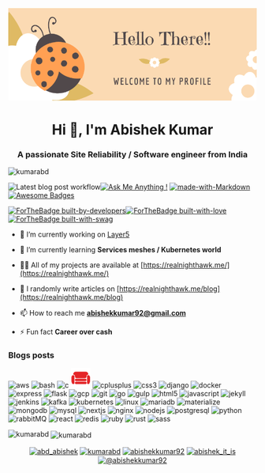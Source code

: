 <img src="https://github.com/kumarabd/kumarabd/blob/master/assets/paradise.png">

<h1 align="center">Hi 👋, I'm Abishek Kumar</h1>
<h3 align="center">A passionate Site Reliability / Software engineer from India</h3>

<p align="left"> <img src="https://komarev.com/ghpvc/?username=kumarabd" alt="kumarabd" /> 


![Latest blog post workflow](https://github.com/kumarabd/kumarabd/workflows/Latest%20blog%20post%20workflow/badge.svg)[![Ask Me Anything !](https://img.shields.io/badge/Ask%20me-anything-1abc9c.svg)](https://GitHub.com/kumarabd/kumarabd)  [![made-with-Markdown](https://img.shields.io/badge/Made%20with-Markdown-1f425f.svg)](http://commonmark.org)  [![Awesome Badges](https://img.shields.io/badge/badges-awesome-green.svg)](https://github.com/kumarabd/badges)

[![ForTheBadge built-by-developers](http://ForTheBadge.com/images/badges/built-by-developers.svg)](https://GitHub.com/kumarabd/)[![ForTheBadge built-with-love](http://ForTheBadge.com/images/badges/built-with-love.svg)](https://GitHub.com/kumarabd/)[![ForTheBadge built-with-swag](http://ForTheBadge.com/images/badges/built-with-swag.svg)](https://GitHub.com/kumarabd/)

</p>

- 🔭 I’m currently working on [Layer5](https://layer5.io/)

- 🌱 I’m currently learning **Services meshes / Kubernetes world**

- 👨‍💻 All of my projects are available at [https://realnighthawk.me/](https://realnighthawk.me/)

- 📝 I randomly write articles on [https://realnighthawk.me/blog](https://realnighthawk.me/blog)

- 📫 How to reach me **abishekkumar92@gmail.com**

- ⚡ Fun fact **Career over cash**

### Blogs posts
<!-- BLOG-POST-LIST:START -->
<!-- BLOG-POST-LIST:END -->

<p align="left"><img src="https://devicons.github.io/devicon/devicon.git/icons/amazonwebservices/amazonwebservices-original-wordmark.svg" alt="aws" width="40" height="40"/> <img src="https://www.vectorlogo.zone/logos/gnu_bash/gnu_bash-icon.svg" alt="bash" width="40" height="40"/> <img src="https://devicons.github.io/devicon/devicon.git/icons/c/c-original.svg" alt="c" width="40" height="40"/> <img src="https://raw.githubusercontent.com/devicons/devicon/0d6c64dbbf311879f7d563bfc3ccf559f9ed111c/icons/couchdb/couchdb-original.svg" alt="couchdb" width="40" height="40"/> <img src="https://devicons.github.io/devicon/devicon.git/icons/cplusplus/cplusplus-original.svg" alt="cplusplus" width="40" height="40"/> <img src="https://devicons.github.io/devicon/devicon.git/icons/css3/css3-original-wordmark.svg" alt="css3" width="40" height="40"/> <img src="https://devicons.github.io/devicon/devicon.git/icons/django/django-original.svg" alt="django" width="40" height="40"/> <img src="https://devicons.github.io/devicon/devicon.git/icons/docker/docker-original-wordmark.svg" alt="docker" width="40" height="40"/> <img src="https://devicons.github.io/devicon/devicon.git/icons/express/express-original-wordmark.svg" alt="express" width="40" height="40"/> <img src="https://www.vectorlogo.zone/logos/pocoo_flask/pocoo_flask-icon.svg" alt="flask" width="40" height="40"/> <img src="https://www.vectorlogo.zone/logos/google_cloud/google_cloud-icon.svg" alt="gcp" width="40" height="40"/> <img src="https://www.vectorlogo.zone/logos/git-scm/git-scm-icon.svg" alt="git" width="40" height="40"/> <img src="https://devicons.github.io/devicon/devicon.git/icons/go/go-original.svg" alt="go" width="40" height="40"/> <img src="https://devicons.github.io/devicon/devicon.git/icons/gulp/gulp-plain.svg" alt="gulp" width="40" height="40"/> <img src="https://devicons.github.io/devicon/devicon.git/icons/html5/html5-original-wordmark.svg" alt="html5" width="40" height="40"/> <img src="https://devicons.github.io/devicon/devicon.git/icons/javascript/javascript-original.svg" alt="javascript" width="40" height="40"/> <img src="https://www.vectorlogo.zone/logos/jekyllrb/jekyllrb-icon.svg" alt="jekyll" width="40" height="40"/> <img src="https://www.vectorlogo.zone/logos/jenkins/jenkins-icon.svg" alt="jenkins" width="40" height="40"/> <img src="https://www.vectorlogo.zone/logos/apache_kafka/apache_kafka-icon.svg" alt="kafka" width="40" height="40"/> <img src="https://www.vectorlogo.zone/logos/kubernetes/kubernetes-icon.svg" alt="kubernetes" width="40" height="40"/> <img src="https://devicons.github.io/devicon/devicon.git/icons/linux/linux-original.svg" alt="linux" width="40" height="40"/> <img src="https://www.vectorlogo.zone/logos/mariadb/mariadb-icon.svg" alt="mariadb" width="40" height="40"/> <img src="https://raw.githubusercontent.com/prplx/svg-logos/5585531d45d294869c4eaab4d7cf2e9c167710a9/svg/materialize.svg" alt="materialize" width="40" height="40"/> <img src="https://devicons.github.io/devicon/devicon.git/icons/mongodb/mongodb-original-wordmark.svg" alt="mongodb" width="40" height="40"/> <img src="https://devicons.github.io/devicon/devicon.git/icons/mysql/mysql-original-wordmark.svg" alt="mysql" width="40" height="40"/> <img src="https://cdn.worldvectorlogo.com/logos/nextjs-3.svg" alt="nextjs" width="40" height="40"/> <img src="https://devicons.github.io/devicon/devicon.git/icons/nginx/nginx-original.svg" alt="nginx" width="40" height="40"/> <img src="https://devicons.github.io/devicon/devicon.git/icons/nodejs/nodejs-original-wordmark.svg" alt="nodejs" width="40" height="40"/> <img src="https://devicons.github.io/devicon/devicon.git/icons/postgresql/postgresql-original-wordmark.svg" alt="postgresql" width="40" height="40"/> <img src="https://devicons.github.io/devicon/devicon.git/icons/python/python-original.svg" alt="python" width="40" height="40"/> <img src="https://www.vectorlogo.zone/logos/rabbitmq/rabbitmq-icon.svg" alt="rabbitMQ" width="40" height="40"/> <img src="https://devicons.github.io/devicon/devicon.git/icons/react/react-original-wordmark.svg" alt="react" width="40" height="40"/> <img src="https://devicons.github.io/devicon/devicon.git/icons/redis/redis-original-wordmark.svg" alt="redis" width="40" height="40"/> <img src="https://devicons.github.io/devicon/devicon.git/icons/ruby/ruby-original-wordmark.svg" alt="ruby" width="40" height="40"/> <img src="https://devicons.github.io/devicon/devicon.git/icons/rust/rust-plain.svg" alt="rust" width="40" height="40"/> <img src="https://devicons.github.io/devicon/devicon.git/icons/sass/sass-original.svg" alt="sass" width="40" height="40"/></p>

<p><img align="left" src="https://github-readme-stats.vercel.app/api/top-langs/?username=kumarabd&layout=compact&hide=html" alt="kumarabd" />&nbsp;<img align="center" src="https://github-readme-stats.vercel.app/api?username=kumarabd&show_icons=true" alt="kumarabd" /></p>

<p align="center">
<a href="https://twitter.com/abd_abishek" target="blank"><img align="center" src="https://cdn.jsdelivr.net/npm/simple-icons@3.0.1/icons/twitter.svg" alt="abd_abishek" height="30" width="30" /></a>
<a href="https://linkedin.com/in/kumarabd" target="blank"><img align="center" src="https://cdn.jsdelivr.net/npm/simple-icons@3.0.1/icons/linkedin.svg" alt="kumarabd" height="30" width="30" /></a>
<a href="https://fb.com/abishekkumar92" target="blank"><img align="center" src="https://cdn.jsdelivr.net/npm/simple-icons@3.0.1/icons/facebook.svg" alt="abishekkumar92" height="30" width="30" /></a>
<a href="https://instagram.com/abishek_it_is" target="blank"><img align="center" src="https://cdn.jsdelivr.net/npm/simple-icons@3.0.1/icons/instagram.svg" alt="abishek_it_is" height="30" width="30" /></a>
<a href="https://medium.com/@abishekkumar92" target="blank"><img align="center" src="https://cdn.jsdelivr.net/npm/simple-icons@3.0.1/icons/medium.svg" alt="@abishekkumar92" height="30" width="30" /></a>
</p>

